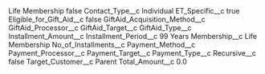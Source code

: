<?xml version="1.0" encoding="UTF-8"?>
<CustomMetadata xmlns="http://soap.sforce.com/2006/04/metadata" xmlns:xsi="http://www.w3.org/2001/XMLSchema-instance" xmlns:xsd="http://www.w3.org/2001/XMLSchema">
    <label>Life Membership</label>
    <protected>false</protected>
    <values>
        <field>Contact_Type__c</field>
        <value xsi:type="xsd:string">Individual</value>
    </values>
    <values>
        <field>ET_Specific__c</field>
        <value xsi:type="xsd:boolean">true</value>
    </values>
    <values>
        <field>Eligible_for_Gift_Aid__c</field>
        <value xsi:type="xsd:boolean">false</value>
    </values>
    <values>
        <field>GiftAid_Acquisition_Method__c</field>
        <value xsi:nil="true"/>
    </values>
    <values>
        <field>GiftAid_Processor__c</field>
        <value xsi:nil="true"/>
    </values>
    <values>
        <field>GiftAid_Target__c</field>
        <value xsi:nil="true"/>
    </values>
    <values>
        <field>GiftAid_Type__c</field>
        <value xsi:nil="true"/>
    </values>
    <values>
        <field>Installment_Amount__c</field>
        <value xsi:nil="true"/>
    </values>
    <values>
        <field>Installment_Period__c</field>
        <value xsi:type="xsd:string">99 Years</value>
    </values>
    <values>
        <field>Membership__c</field>
        <value xsi:type="xsd:string">Life Membership</value>
    </values>
    <values>
        <field>No_of_Installments__c</field>
        <value xsi:nil="true"/>
    </values>
    <values>
        <field>Payment_Method__c</field>
        <value xsi:nil="true"/>
    </values>
    <values>
        <field>Payment_Processor__c</field>
        <value xsi:nil="true"/>
    </values>
    <values>
        <field>Payment_Target__c</field>
        <value xsi:nil="true"/>
    </values>
    <values>
        <field>Payment_Type__c</field>
        <value xsi:nil="true"/>
    </values>
    <values>
        <field>Recursive__c</field>
        <value xsi:type="xsd:boolean">false</value>
    </values>
    <values>
        <field>Target_Customer__c</field>
        <value xsi:type="xsd:string">Parent</value>
    </values>
    <values>
        <field>Total_Amount__c</field>
        <value xsi:type="xsd:double">0.0</value>
    </values>
</CustomMetadata>
